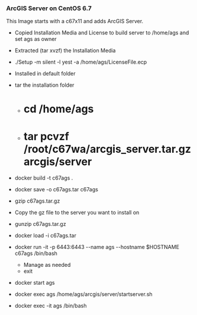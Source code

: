 ### ArcGIS Server on CentOS 6.7
This Image starts with a c67x11 and adds ArcGIS Server.

- Copied Installation Media and License to build server to /home/ags and set ags as owner
- Extracted (tar xvzf) the Installation Media
- ./Setup -m silent -l yest -a /home/ags/LicenseFile.ecp  
- Installed in default folder
- tar the installation folder
  - # cd /home/ags
  - # tar pcvzf /root/c67wa/arcgis_server.tar.gz arcgis/server
- docker build -t c67ags .

- docker save -o c67ags.tar c67ags
- gzip c67ags.tar.gz

- Copy the gz file to the server you want to install on

- gunzip c67ags.tar.gz
- docker load -i c67ags.tar

- docker run -it -p 6443:6443 --name ags --hostname $HOSTNAME c67ags /bin/bash
  - Manage as needed
  - exit 
- docker start ags
- docker exec ags /home/ags/arcgis/server/startserver.sh
- docker exec -it ags /bin/bash




